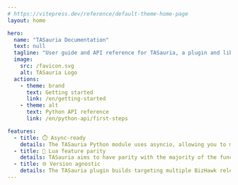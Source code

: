 ```yaml
---
# https://vitepress.dev/reference/default-theme-home-page
layout: home

hero:
  name: "TASauria Documentation"
  text: null
  tagline: "User guide and API reference for TASauria, a plugin and library for remotely controlling the BizHawk emulator."
  image:
    src: /favicon.svg
    alt: TASauria Logo
  actions:
    - theme: brand
      text: Getting started
      link: /en/getting-started
    - theme: alt
      text: Python API reference
      link: /en/python-api/first-steps

features:
  - title: ⏱️ Async-ready
    details: The TASauria Python module uses asyncio, allowing you to make efficient and concurrent scripts easily.
  - title: 🧩 Lua feature parity
    details: TASauria aims to have parity with the majority of the functionality offered by BizHawk's built-in Lua scripting, making it easy to port scripts.
  - title: 🌐 Version agnostic
    details: The TASauria plugin builds targeting multiple BizHawk releases so you can use it even with older emulator versions. The Python library functions on any Python 3.9 and later, making it available in almost every environment.
---
```

